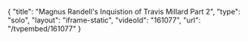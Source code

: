 {
    "title": "Magnus Randell's Inquistion of Travis Millard Part 2",
    "type": "solo",
    "layout": "iframe-static",
    "videoId": "161077",
    "url": "\/tvpembed\/161077"
}